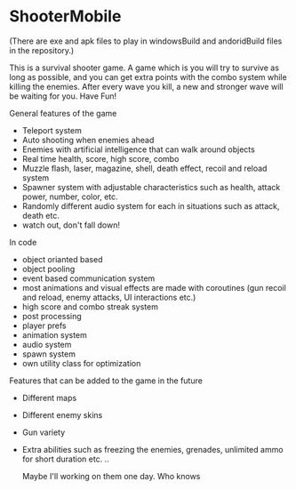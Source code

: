 # ShooterMobile
(There are exe and apk files to play in windowsBuild and andoridBuild files in the repository.)

This is a survival shooter game. A game which is you will try to survive as long as possible, 
and you can get extra points with the combo system while killing the enemies.
After every wave you kill, a new and stronger wave will be waiting for you. Have Fun!

General features of the game
- Teleport system
- Auto shooting when enemies ahead
- Enemies with artificial intelligence that can walk around objects
- Real time health, score, high score, combo
- Muzzle flash, laser, magazine, shell, death effect, recoil and reload system
- Spawner system with adjustable characteristics such as health, attack power, number, color, etc.
- Randomly different audio system for each in situations such as attack, death etc.
- watch out, don't fall down!

In code
- object orianted based 
- object pooling
- event based communication system
- most animations and visual effects are made with coroutines (gun recoil and reload, enemy attacks, UI interactions etc.)
- high score and combo streak system
- post processing
- player prefs
- animation system
- audio system
- spawn system
- own utility class for optimization

Features that can be added to the game in the future
- Different maps
- Different enemy skins
- Gun variety
- Extra abilities such as freezing the enemies, grenades, unlimited ammo for short duration etc.
..

	Maybe I'll working on them one day. Who knows
